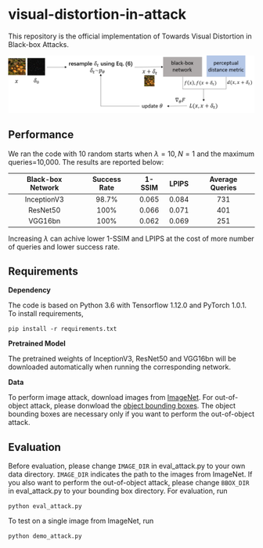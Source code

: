 # visual-distortion-in-attack
This repository is the official implementation of Towards Visual Distortion in Black-box Attacks.

![](/framework/model.png)

## Performance

We ran the code with 10 random starts when $\lambda=10, N=1$ and the maximum queries=10,000. The results are reported below: 

| Black-box Network | Success Rate | 1-SSIM | LPIPS | Average Queries |
| :-:| :-: | :-: | :-:| :-: |
|    InceptionV3    |    98.7\%    | 0.065  | 0.084 |       731       |
|     ResNet50      |    100\%     | 0.066  | 0.071 |       401       |
|      VGG16bn      |    100\%     | 0.062  | 0.069 |       251       |

Increasing $\lambda$ can achive lower 1-SSIM and LPIPS at the cost of more number of queries and lower success rate.

## Requirements

**Dependency**

The code is based on Python 3.6 with Tensorflow 1.12.0 and PyTorch 1.0.1. To install requirements,

```setup
pip install -r requirements.txt
```
**Pretrained Model**

The pretrained weights of InceptionV3, ResNet50 and VGG16bn will be downloaded automatically when running the corresponding network.

**Data**

To perform image attack, download images from [ImageNet](http://www.image-net.org/archive/stanford/fall11_whole.tar). For out-of-object attack, please donwload the [object bounding boxes](https://academictorrents.com/download/dfa9ab2528ce76b907047aa8cf8fc792852facb9.torrent). The object bounding boxes are necessary only if you want to perform the out-of-object attack. 

## Evaluation

Before evaluation, please change `IMAGE_DIR` in eval_attack.py to your own data directory. `IMAGE_DIR` indicates the path to the images from ImageNet. If you also want to perform the out-of-object attack, please change `BBOX_DIR` in eval_attack.py to your bounding box directory. For evaluation, run

```eval
python eval_attack.py
```

To test on a single image from ImageNet, run
```test
python demo_attack.py
```
